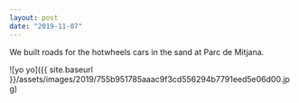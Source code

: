 ```yaml
---
layout: post
date: "2019-11-07"
---
```


We built roads for the hotwheels cars in the sand at Parc de Mitjana.

![yo yo]({{ site.baseurl }}/assets/images/2019/755b951785aaac9f3cd556294b7791eed5e06d00.jpg)

